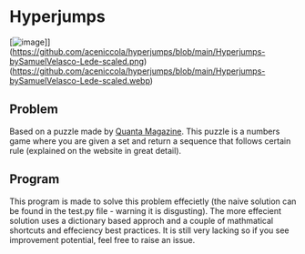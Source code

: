# Hyperjumps

[![image](https://github.com/aceniccola/hyperjumps/assets/109996166/2096a8e4-2e9a-4715-be70-d29309e9a9c5)]](https://github.com/aceniccola/hyperjumps/blob/main/Hyperjumps-bySamuelVelasco-Lede-scaled.png)(https://github.com/aceniccola/hyperjumps/blob/main/Hyperjumps-bySamuelVelasco-Lede-scaled.webp)
## Problem
Based on a puzzle made by [Quanta Magazine](https://hyperjumps.quantamagazine.org/). This puzzle is a numbers game where you are given a set and return a sequence that follows certain rule (explained on the website in great detail).

## Program
This program is made to solve this problem effecietly (the naive solution can be found in the test.py file - warning it is disgusting). The more effecient solution uses a dictionary based approch and a couple of mathmatical shortcuts and effeciency best practices. It is still very lacking so if you see improvement potential, feel free to raise an issue. 

